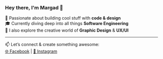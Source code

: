 ### Hey there, I'm Margad 👋

🚀 Passionate about building cool stuff with **code & design**  
🎓 Currently diving deep into all things **Software Engineering**  
🎨 I also explore the creative world of **Graphic Design** & **UX/UI**  

---

📫 Let’s connect & create something awesome:  
[🌐 Facebook](https://www.facebook.com/bmargd) | [📸 Instagram](https://www.instagram.com/margadbt)

<!-- You can add GitHub stats, streaks, or featured projects below -->

